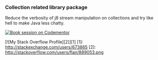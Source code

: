 ### Collection related library package

Reduce the verbosity of j8 stream manipulation on collections and try like hell to make Java less chatty.


[![Book session on Codementor](https://cdn.codementor.io/badges/book_session_github.svg)](https://www.codementor.io/chb0codementor?utm_source=github&utm_medium=button&utm_term=chb0codementor&utm_campaign=github)

[![My Stack Overflow Profile][2]][1] 
  [1]: http://stackexchange.com/users/673865
  [2]: http://stackoverflow.com/users/flair/889053.png
  
